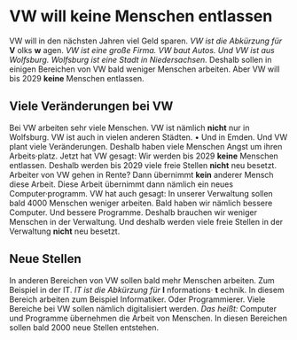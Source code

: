 # VW will keine Menschen entlassen

VW will in den nächsten Jahren viel Geld sparen. 
*VW ist die Abkürzung für* **V** olks **w** agen. 
*VW ist eine große Firma.* 
*VW baut Autos.* 
*Und VW ist aus Wolfsburg.* 
*Wolfsburg ist eine Stadt in Niedersachsen.* Deshalb sollen in einigen Bereichen von VW bald weniger Menschen arbeiten. Aber VW will bis 2029 **keine** Menschen entlassen. 

## Viele Veränderungen bei VW
Bei VW arbeiten sehr viele Menschen. VW ist nämlich **nicht** nur in Wolfsburg. VW ist auch in vielen anderen Städten. • Und in Emden. Und VW plant viele Veränderungen. Deshalb haben viele Menschen Angst um ihren Arbeits·platz. Jetzt hat VW gesagt: Wir werden bis 2029 **keine** Menschen entlassen. Deshalb werden bis 2029 viele freie Stellen **nicht** neu besetzt. Arbeiter von VW gehen in Rente? Dann übernimmt **kein** anderer Mensch diese Arbeit. Diese Arbeit übernimmt dann nämlich ein neues Computer·programm. 
VW hat auch gesagt: In unserer Verwaltung sollen bald 4000 Menschen weniger arbeiten. Bald haben wir nämlich bessere Computer. Und bessere Programme. Deshalb brauchen wir weniger Menschen in der Verwaltung. Und deshalb werden viele freie Stellen in der Verwaltung **nicht** neu besetzt. 

## Neue Stellen
In anderen Bereichen von VW sollen bald mehr Menschen arbeiten. Zum Beispiel in der IT. 
*IT ist die Abkürzung für* **I** nformations· **t** echnik. In diesem Bereich arbeiten zum Beispiel Informatiker. Oder Programmierer. Viele Bereiche bei VW sollen nämlich digitalisiert werden. *Das heißt:* Computer und Programme übernehmen die Arbeit von Menschen. In diesen Bereichen sollen bald 2000 neue Stellen entstehen. 
